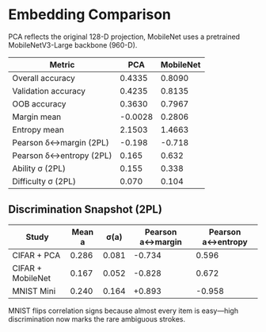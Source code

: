 # Embedding Comparison

PCA reflects the original 128-D projection, MobileNet uses a pretrained MobileNetV3-Large backbone (960-D).

| Metric | PCA | MobileNet |
|---|---|---|
| Overall accuracy | 0.4335 | 0.8090 |
| Validation accuracy | 0.4235 | 0.8135 |
| OOB accuracy | 0.3630 | 0.7967 |
| Margin mean | -0.0028 | 0.2806 |
| Entropy mean | 2.1503 | 1.4663 |
| Pearson δ↔margin (2PL) | -0.198 | -0.718 |
| Pearson δ↔entropy (2PL) | 0.165 | 0.632 |
| Ability σ (2PL) | 0.155 | 0.338 |
| Difficulty σ (2PL) | 0.070 | 0.104 |

## Discrimination Snapshot (2PL)

| Study | Mean a | σ(a) | Pearson a↔margin | Pearson a↔entropy |
|---|---|---|---|---|
| CIFAR + PCA | 0.286 | 0.081 | -0.734 | 0.596 |
| CIFAR + MobileNet | 0.167 | 0.052 | -0.828 | 0.672 |
| MNIST Mini | 0.240 | 0.164 | +0.893 | -0.958 |

MNIST flips correlation signs because almost every item is easy—high discrimination now marks the rare ambiguous strokes.
